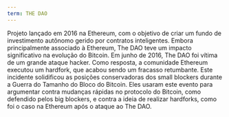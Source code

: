 ```yaml
---
term: THE DAO
---
```


Projeto lançado em 2016 na Ethereum, com o objetivo de criar um fundo de investimento autônomo gerido por contratos inteligentes. Embora principalmente associado à Ethereum, The DAO teve um impacto significativo na evolução do Bitcoin. Em junho de 2016, The DAO foi vítima de um grande ataque hacker. Como resposta, a comunidade Ethereum executou um hardfork, que acabou sendo um fracasso retumbante. Este incidente solidificou as posições conservadoras dos small blockers durante a Guerra do Tamanho do Bloco do Bitcoin. Eles usaram este evento para argumentar contra mudanças rápidas no protocolo do Bitcoin, como defendido pelos big blockers, e contra a ideia de realizar hardforks, como foi o caso na Ethereum após o ataque ao The DAO.